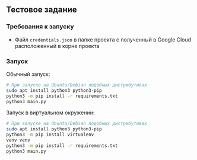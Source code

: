 ## Тестовое задание
### Требования к запуску
- Файл `credentials.json` в папке проекта с полученный в Google Cloud расположенный в корне проекта
### Запуск
Обычный запуск:
``` bash
# При запуске на Ubuntu/Debian подобных дистрибутивах
sudo apt install python3 python3-pip
python3 -m pip install -r requirements.txt
python3 main.py
```
Запуск в виртуальном окружении:
``` bash
# При запуске на Ubuntu/Debian подобных дистрибутивах
sudo apt install python3 python3-pip
python3 -m pip install virtualenv
venv venv
python3 -m pip install -r requirements.txt
python3 main.py
```
